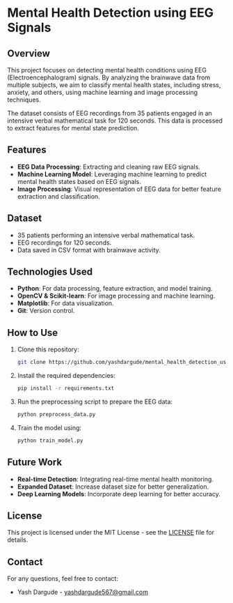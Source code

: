 # Mental Health Detection using EEG Signals

## Overview
This project focuses on detecting mental health conditions using EEG (Electroencephalogram) signals. By analyzing the brainwave data from multiple subjects, we aim to classify mental health states, including stress, anxiety, and others, using machine learning and image processing techniques.

The dataset consists of EEG recordings from 35 patients engaged in an intensive verbal mathematical task for 120 seconds. This data is processed to extract features for mental state prediction.

## Features
- **EEG Data Processing**: Extracting and cleaning raw EEG signals.
- **Machine Learning Model**: Leveraging machine learning to predict mental health states based on EEG signals.
- **Image Processing**: Visual representation of EEG data for better feature extraction and classification.
  
## Dataset
- 35 patients performing an intensive verbal mathematical task.
- EEG recordings for 120 seconds.
- Data saved in CSV format with brainwave activity.

## Technologies Used
- **Python**: For data processing, feature extraction, and model training.
- **OpenCV & Scikit-learn**: For image processing and machine learning.
- **Matplotlib**: For data visualization.
- **Git**: Version control.

## How to Use
1. Clone this repository:
    ```bash
    git clone https://github.com/yashdargude/mental_health_detection_using-_EEG_signals.git
    ```
2. Install the required dependencies:
    ```bash
    pip install -r requirements.txt
    ```
3. Run the preprocessing script to prepare the EEG data:
    ```bash
    python preprocess_data.py
    ```
4. Train the model using:
    ```bash
    python train_model.py
    ```

## Future Work
- **Real-time Detection**: Integrating real-time mental health monitoring.
- **Expanded Dataset**: Increase dataset size for better generalization.
- **Deep Learning Models**: Incorporate deep learning for better accuracy.

## License
This project is licensed under the MIT License - see the [LICENSE](LICENSE) file for details.

## Contact
For any questions, feel free to contact:
- Yash Dargude - yashdargude567@gmail.com
